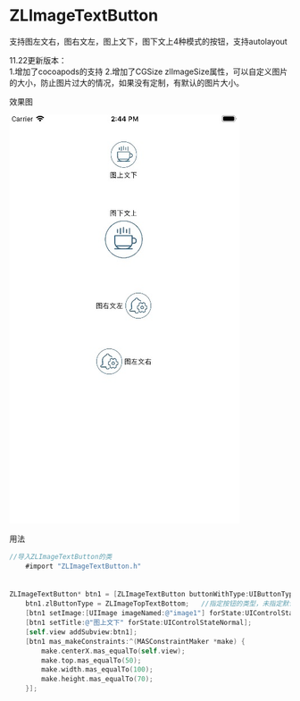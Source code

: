 # ZLImageTextButton


支持图左文右，图右文左，图上文下，图下文上4种模式的按钮，支持autolayout

11.22更新版本：   
        1.增加了cocoapods的支持
        2.增加了CGSize zlImageSize属性，可以自定义图片的大小，防止图片过大的情况，如果没有定制，有默认的图片大小。

效果图

![](https://github.com/czl0325/ZLImageTextButton/blob/master/%E6%95%88%E6%9E%9C%E5%9B%BE.png?raw=true)


用法
```Objective-C
//导入ZLImageTextButton的类
    #import "ZLImageTextButton.h"


ZLImageTextButton* btn1 = [ZLImageTextButton buttonWithType:UIButtonTypeCustom];
    btn1.zlButtonType = ZLImageTopTextBottom;	//指定按钮的类型，未指定默认是图左问右
    [btn1 setImage:[UIImage imageNamed:@"image1"] forState:UIControlStateNormal];
    [btn1 setTitle:@"图上文下" forState:UIControlStateNormal];
    [self.view addSubview:btn1];
    [btn1 mas_makeConstraints:^(MASConstraintMaker *make) {
        make.centerX.mas_equalTo(self.view);
        make.top.mas_equalTo(50);
        make.width.mas_equalTo(100);
        make.height.mas_equalTo(70);
    }];

```